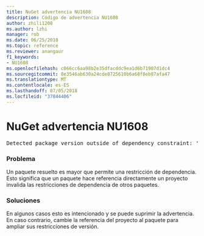```yaml
---
title: NuGet advertencia NU1608
description: Código de advertencia NU1608
author: zhili1208
ms.author: lzhi
manager: rob
ms.date: 06/25/2018
ms.topic: reference
ms.reviewer: anangaur
f1_keywords:
- NU1608
ms.openlocfilehash: c066cc6aa98b2e35dfacddc9ea1d6b71907d1dc4
ms.sourcegitcommit: 8e3546ab630a24cde8725610b6a68f8eb87afa47
ms.translationtype: MT
ms.contentlocale: es-ES
ms.lasthandoff: 07/05/2018
ms.locfileid: "37844406"
---
```

# <a name="nuget-warning-nu1608"></a>NuGet advertencia NU1608

<pre>Detected package version outside of dependency constraint: 'PackageA' 1.0.0 requires 'PackageB' (= 1.0.0) but version 'PackageB' 2.0.0 was resolved.</pre>

### <a name="issue"></a>Problema
Un paquete resuelto es mayor que permite una restricción de dependencia. Esto significa que un paquete hace referencia directamente un proyecto invalida las restricciones de dependencia de otros paquetes.

### <a name="solution"></a>Soluciones
En algunos casos esto es intencionado y se puede suprimir la advertencia. En caso contrario, cambie la referencia del proyecto al paquete para ampliar sus restricciones de versión.